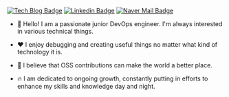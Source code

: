 [![Tech Blog Badge](http://img.shields.io/badge/-Tech%20blog-black?style=flat-square&logo=github&link=https://jopemachine.github.io/)](https://jopemachine.github.io/)
[![Linkedin Badge](https://img.shields.io/badge/-LinkedIn-blue?style=flat-square&logo=Linkedin&logoColor=white&link=https://www.linkedin.com/in/gyu-bong-lee-a1a76b197/)](https://www.linkedin.com/in/gyubong-lee-a1a76b197/)
[![Naver Mail Badge](https://img.shields.io/badge/mailto:jopemachine@naver.com-2DB400?style=flat-square&logoColor=white&link=mailto:jopemachine@naver.com)](mailto:jopemachine@naver.com)

* :wave: Hello! I am a passionate junior DevOps engineer. I'm always interested in various technical things.

* :heart: I enjoy debugging and creating useful things no matter what kind of technology it is.

* :unicorn: I believe that OSS contributions can make the world a better place.

* :fire: I am dedicated to ongoing growth, constantly putting in efforts to enhance my skills and knowledge day and night.
